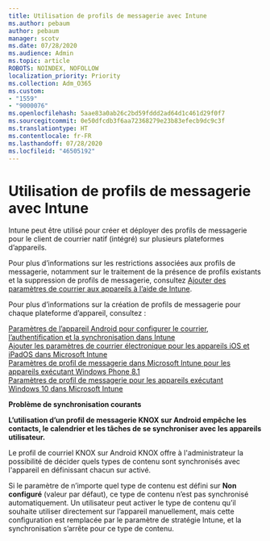 ```yaml
---
title: Utilisation de profils de messagerie avec Intune
ms.author: pebaum
author: pebaum
manager: scotv
ms.date: 07/28/2020
ms.audience: Admin
ms.topic: article
ROBOTS: NOINDEX, NOFOLLOW
localization_priority: Priority
ms.collection: Adm_O365
ms.custom:
- "1559"
- "9000076"
ms.openlocfilehash: 5aae83a0ab26c2bd59fddd2ad64d1c461d29f0f7
ms.sourcegitcommit: 0e50dfcdb3f6aa72368279e23b83efecb9dc9c3f
ms.translationtype: HT
ms.contentlocale: fr-FR
ms.lasthandoff: 07/28/2020
ms.locfileid: "46505192"
---
```

# <a name="using-email-profiles-with-intune"></a>Utilisation de profils de messagerie avec Intune

Intune peut être utilisé pour créer et déployer des profils de messagerie pour le client de courrier natif (intégré) sur plusieurs plateformes d’appareils.

Pour plus d’informations sur les restrictions associées aux profils de messagerie, notamment sur le traitement de la présence de profils existants et la suppression de profils de messagerie, consultez [Ajouter des paramètres de courrier aux appareils à l’aide de Intune](https://docs.microsoft.com/intune/email-settings-configure).

Pour plus d’informations sur la création de profils de messagerie pour chaque plateforme d’appareil, consultez :

[Paramètres de l’appareil Android pour configurer le courrier, l’authentification et la synchronisation dans Intune](https://docs.microsoft.com/intune/email-settings-android)  
[ Ajouter les paramètres de courrier électronique pour les appareils iOS et iPadOS dans Microsoft Intune](https://docs.microsoft.com/intune/email-settings-ios)  
[Paramètres de profil de messagerie dans Microsoft Intune pour les appareils exécutant Windows Phone 8.1](https://docs.microsoft.com/intune/email-settings-windows-phone-8-1)  
[Paramètres de profil de messagerie pour les appareils exécutant Windows 10 dans Microsoft Intune](https://docs.microsoft.com/intune/email-settings-windows-10)

**Problème de synchronisation courants**

**L’utilisation d’un profil de messagerie KNOX sur Android empêche les contacts, le calendrier et les tâches de se synchroniser avec les appareils utilisateur.**

Le profil de courriel KNOX sur Android KNOX offre à l'administrateur la possibilité de décider quels types de contenu sont synchronisés avec l'appareil en définissant chacun sur activé.

Si le paramètre de n’importe quel type de contenu est défini sur **Non configuré** (valeur par défaut), ce type de contenu n’est pas synchronisé automatiquement. Un utilisateur peut activer le type de contenu qu’il souhaite utiliser directement sur l’appareil manuellement, mais cette configuration est remplacée par le paramètre de stratégie Intune, et la synchronisation s’arrête pour ce type de contenu.

